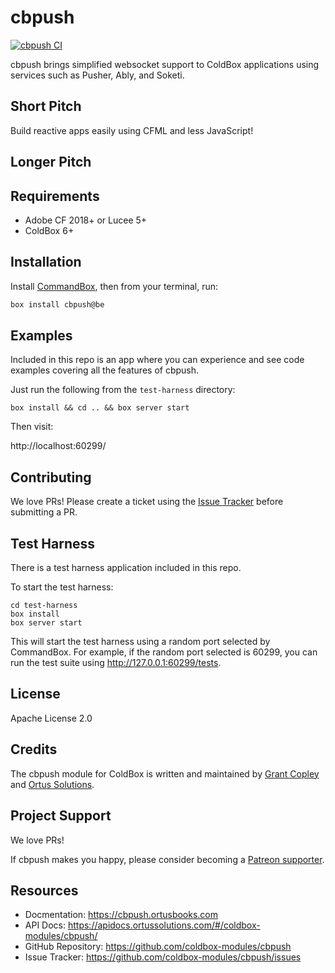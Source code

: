 # cbpush

[![cbpush CI](https://github.com/coldbox-modules/cbpush/actions/workflows/ci.yml/badge.svg?branch=development)](https://github.com/coldbox-modules/cbpush/actions/workflows/ci.yml)

cbpush brings simplified websocket support to ColdBox applications using services such as Pusher, Ably, and Soketi.

<!-- <div align="center">
	<img src="https://raw.githubusercontent.com/coldbox-modules/cbwire/development/logo.png">
</div> -->

## Short Pitch

Build reactive apps easily using CFML and less JavaScript!

## Longer Pitch

## Requirements

-   Adobe CF 2018+ or Lucee 5+
-   ColdBox 6+

## Installation

Install [CommandBox](https://www.ortussolutions.com/products/commandbox), then from your terminal, run:

```bash
box install cbpush@be
```

## Examples

Included in this repo is an app where you can experience and see code examples covering all the features of cbpush.

Just run the following from the `test-harness` directory:

```
box install && cd .. && box server start
```

Then visit:

http://localhost:60299/


## Contributing

We love PRs! Please create a ticket using the [ Issue Tracker](https://github.com/coldbox-modules/cbpush/issues) before submitting a PR.

## Test Harness

There is a test harness application included in this repo.

To start the test harness:

```
cd test-harness
box install
box server start
```

This will start the test harness using a random port selected by CommandBox. For example, if the random port selected is 60299, you can run the test suite using http://127.0.0.1:60299/tests.

## License

Apache License 2.0

## Credits

The cbpush module for ColdBox is written and maintained by [Grant Copley](https://twitter.com/grantcopley) and [Ortus Solutions](https://www.ortussolutions.com/).

## Project Support

We love PRs!

If cbpush makes you happy, please consider becoming a [Patreon supporter](https://www.patreon.com/ortussolutions).

## Resources

-   Docmentation: https://cbpush.ortusbooks.com
-   API Docs: https://apidocs.ortussolutions.com/#/coldbox-modules/cbpush/
-   GitHub Repository: https://github.com/coldbox-modules/cbpush
-   Issue Tracker: https://github.com/coldbox-modules/cbpush/issues
